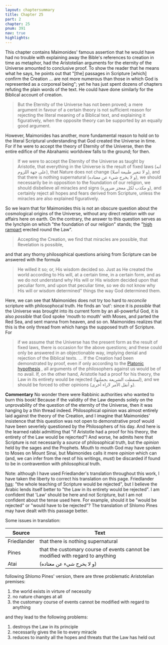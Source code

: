 ```yaml
---
layout: chaptersummary
title: Chapter 25
part: 2
chapter: 25
pnum: 391
nav: true
highlights: 
---
```


This chapter contains Maimonides' famous assertion that he would have had no trouble with explaining away the Bible's references to creation in time as metaphor, had the Aristotelian arguments for the eternity of the Universe amounted to conclusive proof. To show the reader that he means what he says, he points out that "[the] passages in Scripture [which] confirm the Creation ... are not more numerous than those in which God is represented as a corporeal being"; yet he has just spent dozens of chapters refuting the plain words of the text. He could have done similarly for the Biblical account of creation.
> But the Eternity of the Universe has not been proved; a mere argument in favour of a certain theory is not sufficient reason for rejecting the literal meaning of a Biblical text, and explaining it figuratively, when the opposite theory can be supported by an equally good argument.

However, Maimonides has another, more fundamental reason to hold on to the literal Scriptural understanding that God created the Universe in time. For if he were to accept the theory of Eternity of the Universe, then the entire edifice of the Abrahamic worldview falls to the ground; for then.
> If we were to accept the Eternity of the Universe as taught by Aristotle, that everything in the Universe is the result of fixed laws (انه على جهة اللزوم), that Nature does not change (و لا تتغير طبيعة أصلا), and that there is nothing supernatural (و لا يخرج شيء عن معتاده), we should necessarily be in opposition to the foundation of our religion, we should disbelieve all miracles and signs (و مكذب لكل معجز ضرورة), and certainly reject all hopes and fears derived from Scripture, unless the miracles are also explained figuratively.

So we learn that for Maimonides this is not an obscure question about the cosmological origins of the Universe, without any direct relation with our affairs here on earth. On the contrary, the answer to this question serves as the lynchpin on which "the foundation of our religion" stands; the "[high rampart](https://www.sefaria.org/Guide_for_the_Perplexed%252C_Part_2.17.4) erected round the Law". 
> Accepting the Creation, we find that miracles are possible, that Revelation is possible,

and that any thorny philosophical questions arising from Scripture can be answered with the formula 
> He willed it so; or, His wisdom decided so. Just as He created the world according to His will, at a certain time, in a certain form, and as we do not understand why His will or His wisdom decided upon that peculiar form, and upon that peculiar time, so we do not know why His will or wisdom determined" things the way God determined them.

Here, we can see that Maimonides does not try too hard to _reconcile_ scripture with philosophocal truth. He finds an 'out': since it is _possible_ that the Universe was brought into its current form by an all-powerful God, it is also _possible_ that God spoke 'mouth to mouth' with Moses, and parted the Red Sea, and sent manna from heaven, and so on. Maimonides realizes that this is the only thread from which hangs the supposed truth of Scripture. For
> if we assume that the Universe has the present form as the result of fixed laws, there is occasion for the above questions; and these could only be answered in an objectionable way, implying denial and rejection of the Biblical texts. ... If the Creation had been demonstrated by proof, even if only according to the [Platonic hypothesis](https://emadmasroor.github.io/Guide-Perplexed/summaries/II/ch13/) , all arguments of the philosophers against us would be of no avail. If, on the other hand, Aristotle had a proof for his theory, the Law in its entirety would be rejected (لسقطت الشريعة بجملتها), and we should be forced to other opinions (و أنقل الأمر لاراء أخرى).

**Commentary**
No wonder there were Rabbinic authorities who wanted to burn this book! Because if the validity of the Law depends solely on the unprovability of the question of the eternity of the Universe, then it was hanging by a thin thread indeed. Philosophical opinion was almost entirely laid against the theory of the Creation, and I imagine that Maimonides' insistence that this question was not open to demonstrative proof would have been severlely questioned by the Philosophers of his day. And here is the learned rabbi admitting that "if Aristotle had a proof for his theory, the entirety of the Law would be rejecrted"! And worse, he admits here that Scripture is not necessarily a _source_ of philosophical truth, but the _opinion_ held by the sages and the Prophets. Mouth to mouth God may have spoken to Moses on Mount Sinai, but Maimonides calls it mere _opinion_ which can (and, we can infer from the rest of his writings, _must_) be discarded if found to be in contravention with philosophical truth.

Note: although I have used Friedlander's translation throughout this work, I have taken the liberty to correct his translation on this page. Friedlander [has](https://www.sefaria.org/Guide_for_the_Perplexed%2C_Part_2.25.3): "the whole teaching of Scripture would be rejected", but I believe the Arabic lends itself better to "the Law in its entirety would be rejected". I am confident that 'Law' should be here and not Scripture, but I am not confident about the tense used here. For example, should it be "would be rejected" or "would have to be rejected"? The translation of Shlomo Pines may have dealt with this passage better.

Some issues in translation:

| Source         | Text     |
|--------------|-----------|
| Friedlander | that there is nothing supernatural      |
| Pines      | that the customary course of events cannot be modified with regard to anything  |
| Atai | (و لا يخرج شيء عن معتاده) |


following Shlomo Pines' version, there are three problematic Aristotelian premises:
1.  the world exists in virture of necessity
2.  no nature changes at all
3.  the customary course of events cannot be modified with regard to anything

and they lead to the following problems:
1. destroys the Law in its principle
2. necessarily gives the lie to every miracle
3. reduces to inanity all the hopes and threats that the Law has held out
